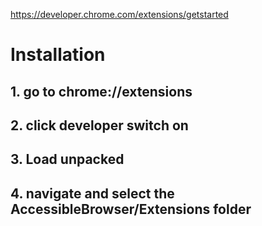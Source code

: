 https://developer.chrome.com/extensions/getstarted

# Installation
## 1. go to chrome://extensions
## 2. click developer switch on
## 3. Load unpacked
## 4. navigate and select the AccessibleBrowser/Extensions folder